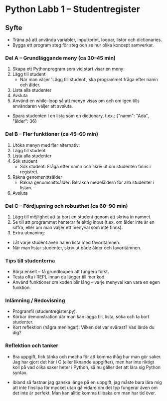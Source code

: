 
# Python Labb 1 – Studentregister
## Syfte

- Träna på att använda variabler, input/print, loopar, listor och dictionaries.
- Bygga ett program steg för steg och se hur olika koncept samverkar.
### Del A – Grundläggande meny (ca 30–45 min)
1. Skapa ett Pythonprogram som vid start visar en meny:
1. Lägg till student
    - När man väljer 'Lägg till student', ska programmet fråga efter namn och ålder.
2. Lista alla studenter
3. Avsluta
2. Använd en while-loop så att menyn visas om och om igen tills användaren väljer att avsluta.
- Spara studenten i en lista som en dictionary, t.ex.: {"namn": "Ada", "ålder": 36}

### Del B – Fler funktioner (ca 45–60 min)
1. Utöka menyn med fler alternativ:
1. Lägg till student
2. Lista alla studenter
3. Sök student
    - Sök student: Fråga efter namn och skriv ut om studenten finns i registret.
4. Räkna genomsnittsålder
    - Räkna genomsnittsålder: Beräkna medelåldern för alla studenter i listan.
5. Avsluta
### Del C – Fördjupning och robusthet (ca 60–90 min)
1. Lägg till möjlighet att ta bort en student genom att skriva in namnet.
2. Se till att programmet hanterar felaktig input (t.ex. om ålder inte är en siffra,
eller om man väljer ett menyval som inte finns).
3. Extra utmaning:
- Låt varje student även ha en lista med favoritämnen.
- När man listar studenter, skriv ut både ålder och favoritämnen.
### Tips till studenterna
- Börja enkelt – få grundloopen att fungera först.
- Testa ofta i REPL innan du lägger till mer kod.
- Använd funktioner om koden blir lång – varje menyval kan vara en egen funktion.
### Inlämning / Redovisning
- Programfil (studentregister.py).
- Körbar demonstration där man kan lägga till, lista, söka och ta bort studenter.
- Kort reflektion (några meningar): Vilken del var svårast? Vad lärde du dig?


### Reflektion och tanker
 - Bra uppgift, fick tänka och mecha för att komma ihåg hur man gör saker. Jag har gjort det här 
 i C (eller liknande uppgifter), men har inte riktigt koll på vad olika saker heter i Python, så nu gäller det att lära sig Python syntax. 

 - Ibland så fastnar jag ganska länge på en uppgift, jag måste bara lära mig att inte finslipa 
 för mycket utan gå vidare om det typ fungerar även om det inte är perfekt. Man kan alltid komma tillbaka
 om man har tid över. 